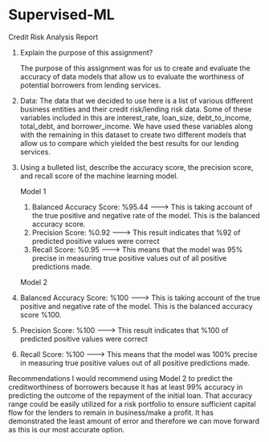 # Supervised-ML
Credit Risk Analysis Report
1. Explain the purpose of this assignment?
   
   The purpose of this assignment was for us to create and evaluate the accuracy of data models that allow us to evaluate the worthiness of potential borrowers from lending services.

2. Data: The data that we decided to use here is a list of various different business entities and their credit risk/lending risk data. Some of these variables included in this are interest_rate, loan_size, debt_to_income, total_debt, and borrower_income. We have used these variables along with the remaining in this dataset to create two different models that allow us to compare which yielded the best results for our lending services. 

3. Using a bulleted list, describe the accuracy score, the precision score, and recall score of the machine learning model.

   Model 1
   
   1. Balanced Accuracy Score: %95.44 ---> This is taking account of the true positive and negative rate of the model. This is the balanced accuracy score.
   2. Precision Score: %0.92 ---> This result indicates that %92 of predicted positive values were correct
   3. Recall Score: %0.95 ---> This means that the model was 95% precise in measuring true positive values out of all positive predictions made.
  
   Model 2
   
 1. Balanced Accuracy Score: %100 ---> This is taking account of the true positive and negative rate of the model. This is the balanced accuracy score %100.
 2. Precision Score: %100 --->  This result indicates that %100 of predicted positive values were correct
 3. Recall Score: %100 ---> This means that the model was 100% precise in measuring true positive values out of all positive predictions made.

Recommendations
I would recommend using Model 2 to predict the creditworthiness of borrowers because it has at least 99% accuracy in predicting the outcome of the repayment of the initial loan. That accuracy range could be easily utilized for a risk portfolio to ensure sufficient capital flow for the lenders to remain in business/make a profit. It has demonstrated the least amount of error and therefore we can move forward as this is our most accurate option. 
